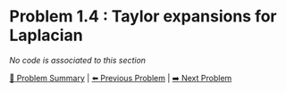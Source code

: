 # Problem 1.4 : Taylor expansions for Laplacian

_No code is associated to this section_

[:book: Problem Summary](../README.md) | [:arrow_left: Previous Problem](../prob1.3/README.md) | [:arrow_right: Next Problem](../prob1.5/README.md)